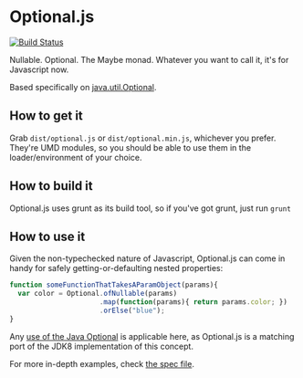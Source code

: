 Optional.js
===========

[![Build Status](https://travis-ci.org/spencerwi/Optional.js.svg?branch=master)](https://travis-ci.org/spencerwi/Optional.js)

Nullable. Optional. The Maybe monad. Whatever you want to call it, it's for Javascript now.

Based specifically on [java.util.Optional](http://docs.oracle.com/javase/8/docs/api/java/util/Optional.html).


How to get it
-------------

Grab `dist/optional.js` or `dist/optional.min.js`, whichever you prefer. 
They're UMD modules, so you should be able to use them in the loader/environment
of your choice.


How to build it
---------------

Optional.js uses grunt as its build tool, so if you've got grunt, just run `grunt`


How to use it
-------------

Given the non-typechecked nature of Javascript, Optional.js can come in handy for 
safely getting-or-defaulting nested properties:

```javascript
function someFunctionThatTakesAParamObject(params){
  var color = Optional.ofNullable(params)
                      .map(function(params){ return params.color; })
                      .orElse("blue");
}
```

Any [use of the Java Optional](http://www.oracle.com/technetwork/articles/java/java8-optional-2175753.html) is applicable here, as Optional.js is a matching port of the JDK8 implementation of this concept.

For more in-depth examples, check [the spec file](https://github.com/spencerwi/Optional.js/blob/master/test/optional.spec.js).
